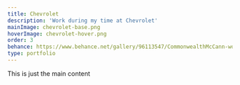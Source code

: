 ```yaml
---
title: Chevrolet
description: 'Work during my time at Chevrolet'
mainImage: chevrolet-base.png
hoverImage: chevrolet-hover.png
order: 3
behance: https://www.behance.net/gallery/96113547/CommonwealthMcCann-work-done-for-Chevy
type: portfolio
---
```


This is just the main content
